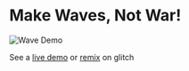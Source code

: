 # Make Waves, Not War!

![Wave Demo](demo.gif)

See a [live demo](https://make-waves.glitch.me) or [remix](https://glitch.com/~make-waves) on glitch

